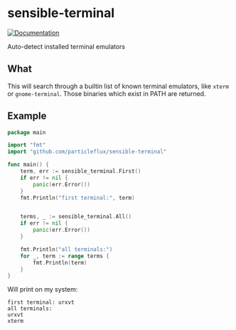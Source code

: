 # sensible-terminal

[![Documentation](https://godoc.org/github.com/particleflux/sensible-terminal?status.svg)](http://godoc.org/github.com/particleflux/sensible-terminal)

Auto-detect installed terminal emulators

## What

This will search through a builtin list of known terminal emulators, like
`xterm` or `gnome-terminal`. Those binaries which exist in PATH are returned.

## Example

```go
package main

import "fmt"
import "github.com/particleflux/sensible-terminal"

func main() {
    term, err := sensible_terminal.First()
    if err != nil {
        panic(err.Error())
    }
    fmt.Println("first terminal:", term)


    terms, _ := sensible_terminal.All()
    if err != nil {
        panic(err.Error())
    }

    fmt.Println("all terminals:")
    for _, term := range terms {
        fmt.Println(term)
    }
}
```

Will print on my system:

```text
first terminal: urxvt
all terminals:
urxvt
xterm
```
